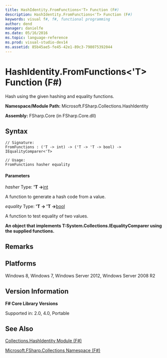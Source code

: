 ```yaml
---
title: HashIdentity.FromFunctions<'T> Function (F#)
description: HashIdentity.FromFunctions<'T> Function (F#)
keywords: visual f#, f#, functional programming
author: dend
manager: danielfe
ms.date: 05/16/2016
ms.topic: language-reference
ms.prod: visual-studio-dev14
ms.assetid: 85b45ae5-fe45-42e1-89c3-798075392044 
---
```


# HashIdentity.FromFunctions<'T> Function (F#)

Hash using the given hashing and equality functions.

**Namespace/Module Path:** Microsoft.FSharp.Collections.HashIdentity

**Assembly:** FSharp.Core (in FSharp.Core.dll)


## Syntax

```
// Signature:
FromFunctions : ('T -> int) -> ('T -> 'T -> bool) -> IEqualityComparer<'T>

// Usage:
FromFunctions hasher equality
```

#### Parameters
*hasher*
Type: **'T -&gt;**[int](https://msdn.microsoft.com/library/025d5455-3622-4ea5-9573-3ecbd4ee1375)


A function to generate a hash code from a value.


*equality*
Type: **'T -&gt; 'T -&gt;**[bool](https://msdn.microsoft.com/library/89c0cf9c-49ce-4207-a3be-555851a67dd5)


A function to test equality of two values.



**An object that implements T:System.Collections.IEqualityComparer using the supplied functions.**
## Remarks

## Platforms
Windows 8, Windows 7, Windows Server 2012, Windows Server 2008 R2


## Version Information
**F# Core Library Versions**

Supported in: 2.0, 4.0, Portable




## See Also
[Collections.HashIdentity Module &#40;F&#35;&#41;](Collections.HashIdentity-Module-%5BFSharp%5D.md)

[Microsoft.FSharp.Collections Namespace &#40;F&#35;&#41;](Microsoft.FSharp.Collections-Namespace-%5BFSharp%5D.md)

